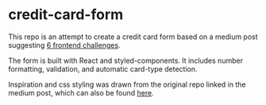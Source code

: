 # credit-card-form

This repo is an attempt to create a credit card form based on a medium post suggesting [6 frontend challenges](https://medium.com/better-programming/here-are-6-frontend-challenges-to-code-9952190c97cc).

The form is built with React and styled-components. It includes number formatting, validation, and automatic card-type detection. 

Inspiration and css styling was drawn from the original repo linked in the medium post, which can also be found [here](https://github.com/muhammederdem/credit-card-form).
